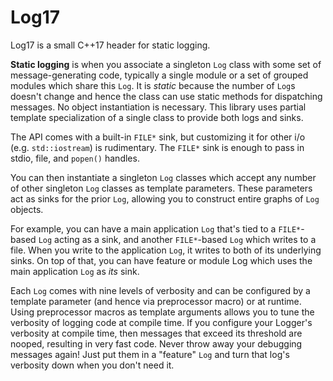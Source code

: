 # Log17
Log17 is a small C++17 header for static logging.

**Static logging** is when you associate a singleton `Log` class with some set of message-generating code,
  typically a single module or a set of grouped modules which share this `Log`.
It is *static* because the number of `Log`s doesn't change and hence the class can use static methods
  for dispatching messages.
No object instantiation is necessary.
This library uses partial template specialization of a single class to provide both logs and sinks.

The API comes with a built-in `FILE*` sink, but customizing it for other i/o (e.g. `std::iostream`) is rudimentary.
The `FILE*` sink is enough to pass in stdio, file, and `popen()` handles.

You can then instantiate a singleton `Log` classes which accept any number of other
  singleton `Log` classes as template parameters.
These parameters act as sinks for the prior `Log`, allowing you to construct entire graphs
  of `Log` objects.

For example, you can have a main application `Log` that's tied to a `FILE*`-based `Log` acting as a sink,
  and another `FILE*`-based `Log` which writes to a file.
When you write to the application `Log`, it writes to both of its underlying sinks.
On top of that, you can have feature or module Log which uses the main application `Log` as *its* sink.

Each `Log` comes with nine levels of verbosity and can be configured by a
  template parameter (and hence via preprocessor macro) or at runtime.
Using preprocessor macros as template arguments allows you to tune the verbosity of logging code
  at compile time.
If you configure your Logger's verbosity at compile time, then messages that exceed its threshold
  are nooped, resulting in very fast code.
Never throw away your debugging messages again!
Just put them in a "feature" `Log` and turn that log's verbosity down when you don't need it.
